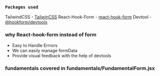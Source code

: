 ### `Packages used`
TailwindCSS - [TailwinCSS](https://tailwindcss.com/)
React-Hook-Form - [react-hook-form](https://react-hook-form.com/)
Devtool - [@hookform/devtools](https://www.npmjs.com/package/@hookform/devtools)


### why React-hook-form instead of form 

* Easy to Handle Errrors 
* We can easily  manage formData
* Provide visual feedback with the help of devtools 

### fundamentals covered in fundamentals/FundamentalForm.jsx 